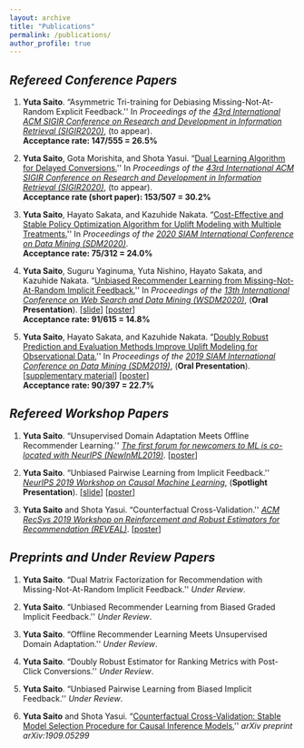 ```yaml
---
layout: archive
title: "Publications"
permalink: /publications/
author_profile: true
---
```


## _Refereed Conference Papers_

1. **Yuta Saito**. “Asymmetric Tri-training for Debiasing Missing-Not-At-Random Explicit Feedback.'' In _Proceedings of the [43rd International ACM SIGIR Conference on Research and Development in Information Retrieval (SIGIR2020)](https://sigir.org/sigir2020/)_, (to appear). <br>
**Acceptance rate: 147/555 = 26.5%**

1. **Yuta Saito**, Gota Morishita, and Shota Yasui. “[Dual Learning Algorithm for Delayed Conversions.](https://arxiv.org/abs/1910.01847)'' In _Proceedings of the [43rd International ACM SIGIR Conference on Research and Development in Information Retrieval (SIGIR2020)](https://sigir.org/sigir2020/)_, (to appear). <br>
**Acceptance rate (short paper): 153/507 = 30.2%**

1. **Yuta Saito**, Hayato Sakata, and Kazuhide Nakata. “[Cost-Effective and Stable Policy Optimization Algorithm for Uplift Modeling with Multiple Treatments.](https://epubs.siam.org/doi/abs/10.1137/1.9781611976236.46)'' In _Proceedings of the [2020 SIAM International Conference on Data Mining (SDM2020)](https://www.siam.org/conferences/cm/conference/sdm20)_. <br>
**Acceptance rate: 75/312 = 24.0%**

1. **Yuta Saito**, Suguru Yaginuma, Yuta Nishino, Hayato Sakata, and Kazuhide Nakata. “[Unbiased Recommender Learning from Missing-Not-At-Random Implicit Feedback.](https://dl.acm.org/doi/abs/10.1145/3336191.3371783)'' In _Proceedings of the [13th International Conference on Web Search and Data Mining (WSDM2020)](http://www.wsdm-conference.org/2020/registration.php)_, (**Oral Presentation**). [[slide](https://usaito.github.io/files/relmf-slide.pdf)] [[poster](https://usaito.github.io/files/relmf-poster.pdf)] <br>
**Acceptance rate: 91/615 = 14.8%**

1. **Yuta Saito**, Hayato Sakata, and Kazuhide Nakata. “[Doubly Robust Prediction and Evaluation Methods Improve Uplift Modeling for Observational Data.](https://epubs.siam.org/doi/abs/10.1137/1.9781611975673.53)''  In _Proceedings of the [2019 SIAM International Conference on Data Mining (SDM2019)](https://www.siam.org/conferences/cm/conference/sdm19)_, (**Oral Presentation**). [[supplementary material](https://usaito.github.io/files/SDM19_appendix.pdf)] [[poster](https://usaito.github.io/files/SDM19_poster.pdf)] <br>
**Acceptance rate: 90/397 = 22.7%**

## _Refereed Workshop Papers_

1.  **Yuta Saito**. “Unsupervised Domain Adaptation Meets Offline Recommender Learning.'' _[The first forum for newcomers to ML is co-located with NeurIPS (NewInML2019)](https://nehzux.github.io/NewInML2019/)_. [[poster](https://usaito.github.io/files/damf_ws_poster.pdf)]

2.  **Yuta Saito**. “Unbiased Pairwise Learning from Implicit Feedback.'' _[NeurIPS 2019 Workshop on Causal Machine Learning](http://tripods.cis.cornell.edu/neurips19_causalml/)_, (**Spotlight Presentation**). [[slide](https://drive.google.com/open?id=1IkdS2nopkVDe3moUOI0W8MED3NSzvwk7)] [[poster](https://drive.google.com/open?id=1th8dMxYBVZEpXh2y1SxyJw9d74EqZxyD)]

3.  **Yuta Saito** and Shota Yasui. “Counterfactual Cross-Validation.'' _[ACM RecSys 2019 Workshop on Reinforcement and Robust Estimators for Recommendation (REVEAL)](https://sites.google.com/view/reveal2019/)_. [[poster](https://usaito.github.io/files/cfcv_ws_poster.pdf)]

## _Preprints and Under Review Papers_

1. **Yuta Saito**. “Dual Matrix Factorization for Recommendation with Missing-Not-At-Random Implicit Feedback.'' _Under Review_.

1. **Yuta Saito**. “Unbiased Recommender Learning from Biased Graded Implicit Feedback.'' _Under Review_.

2. **Yuta Saito**. “Offline Recommender Learning Meets Unsupervised Domain Adaptation.'' _Under Review_.

3. **Yuta Saito**. “Doubly Robust Estimator for Ranking Metrics with Post-Click Conversions.'' _Under Review_.

4. **Yuta Saito**. “Unbiased Pairwise Learning from Biased Implicit Feedback.'' _Under Review_.

5. **Yuta Saito** and Shota Yasui. “[Counterfactual Cross-Validation: Stable Model Selection Procedure for Causal Inference Models.](https://arxiv.org/abs/1909.05299)'' _arXiv preprint arXiv:1909.05299_
